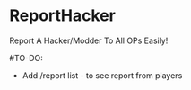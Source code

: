# ReportHacker
Report A Hacker/Modder To All OPs Easily!

#TO-DO:
+ Add /report list - to see report from players
